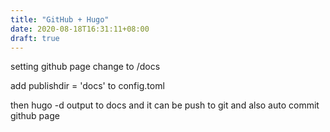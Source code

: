 ```yaml
---
title: "GitHub + Hugo"
date: 2020-08-18T16:31:11+08:00
draft: true
---
```


setting github page change to /docs

add publishdir = 'docs' to config.toml

then hugo -d output to docs and it can be push to git and also auto commit github page
